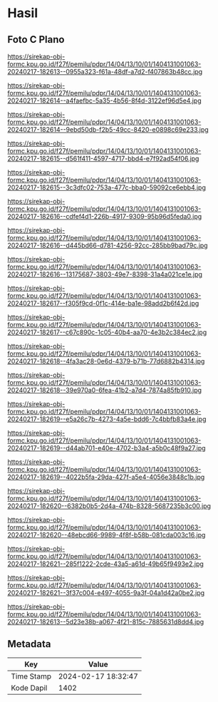 # Hasil

## Foto C Plano

https://sirekap-obj-formc.kpu.go.id/f27f/pemilu/pdpr/14/04/13/10/01/1404131001063-20240217-182613--0955a323-f61a-48df-a7d2-f407863b48cc.jpg

https://sirekap-obj-formc.kpu.go.id/f27f/pemilu/pdpr/14/04/13/10/01/1404131001063-20240217-182614--a4faefbc-5a35-4b56-8f4d-3122ef96d5e4.jpg

https://sirekap-obj-formc.kpu.go.id/f27f/pemilu/pdpr/14/04/13/10/01/1404131001063-20240217-182614--9ebd50db-f2b5-49cc-8420-e0898c69e233.jpg

https://sirekap-obj-formc.kpu.go.id/f27f/pemilu/pdpr/14/04/13/10/01/1404131001063-20240217-182615--d561f411-4597-4717-bbd4-e7f92ad54f06.jpg

https://sirekap-obj-formc.kpu.go.id/f27f/pemilu/pdpr/14/04/13/10/01/1404131001063-20240217-182615--3c3dfc02-753a-477c-bba0-59092ce6ebb4.jpg

https://sirekap-obj-formc.kpu.go.id/f27f/pemilu/pdpr/14/04/13/10/01/1404131001063-20240217-182616--cdfef4d1-226b-4917-9309-95b96d5feda0.jpg

https://sirekap-obj-formc.kpu.go.id/f27f/pemilu/pdpr/14/04/13/10/01/1404131001063-20240217-182616--d445bd66-d781-4256-92cc-285bb9bad79c.jpg

https://sirekap-obj-formc.kpu.go.id/f27f/pemilu/pdpr/14/04/13/10/01/1404131001063-20240217-182616--13175687-3803-49e7-8398-31a4a021ce1e.jpg

https://sirekap-obj-formc.kpu.go.id/f27f/pemilu/pdpr/14/04/13/10/01/1404131001063-20240217-182617--f305f9cd-0f1c-414e-ba1e-98add2b6f42d.jpg

https://sirekap-obj-formc.kpu.go.id/f27f/pemilu/pdpr/14/04/13/10/01/1404131001063-20240217-182617--c67c890c-1c05-40b4-aa70-4e3b2c384ec2.jpg

https://sirekap-obj-formc.kpu.go.id/f27f/pemilu/pdpr/14/04/13/10/01/1404131001063-20240217-182618--4fa3ac28-0e6d-4379-b71b-77d6882b4314.jpg

https://sirekap-obj-formc.kpu.go.id/f27f/pemilu/pdpr/14/04/13/10/01/1404131001063-20240217-182618--39e970a0-6fea-41b2-a7d4-7874a85fb910.jpg

https://sirekap-obj-formc.kpu.go.id/f27f/pemilu/pdpr/14/04/13/10/01/1404131001063-20240217-182619--e5a26c7b-4273-4a5e-bdd6-7c4bbfb83a4e.jpg

https://sirekap-obj-formc.kpu.go.id/f27f/pemilu/pdpr/14/04/13/10/01/1404131001063-20240217-182619--d44ab701-e40e-4702-b3a4-a5b0c48f9a27.jpg

https://sirekap-obj-formc.kpu.go.id/f27f/pemilu/pdpr/14/04/13/10/01/1404131001063-20240217-182619--4022b5fa-29da-427f-a5e4-4056e3848c1b.jpg

https://sirekap-obj-formc.kpu.go.id/f27f/pemilu/pdpr/14/04/13/10/01/1404131001063-20240217-182620--6382b0b5-2d4a-474b-8328-5687235b3c00.jpg

https://sirekap-obj-formc.kpu.go.id/f27f/pemilu/pdpr/14/04/13/10/01/1404131001063-20240217-182620--48ebcd66-9989-4f8f-b58b-081cda003c16.jpg

https://sirekap-obj-formc.kpu.go.id/f27f/pemilu/pdpr/14/04/13/10/01/1404131001063-20240217-182621--285f1222-2cde-43a5-a61d-49b65f9493e2.jpg

https://sirekap-obj-formc.kpu.go.id/f27f/pemilu/pdpr/14/04/13/10/01/1404131001063-20240217-182621--3f37c004-e497-4055-9a3f-04a1d42a0be2.jpg

https://sirekap-obj-formc.kpu.go.id/f27f/pemilu/pdpr/14/04/13/10/01/1404131001063-20240217-182613--5d23e38b-a067-4f21-815c-7885631d8dd4.jpg


## Metadata

| Key        | Value               |
| ---------- | ------------------- |
| Time Stamp | 2024-02-17 18:32:47 |
| Kode Dapil | 1402                |



